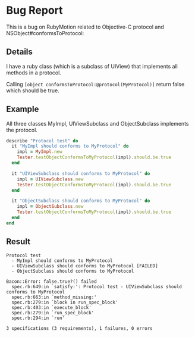 # Bug Report

This is a bug on RubyMotion related to Objective-C protocol and NSObject#conformsToProtocol:

## Details

I have a ruby class (which is a subclass of UIView) that implements all methods in a protocol. 

Calling ```[object conformsToProtocol:@protocol(MyProtocol)]``` return false which should be true.


## Example

All three classes MyImpl, UIViewSubclass and ObjectSubclass implements the protocol.

```ruby
describe "Protocol test" do
  it "MyImpl should conforms to MyProtocol" do
    impl = MyImpl.new
    Tester.testObjectConformsToMyProtocol(impl).should.be.true
  end

  it "UIViewSubclass should conforms to MyProtocol" do
    impl = UIViewSubclass.new
    Tester.testObjectConformsToMyProtocol(impl).should.be.true
  end

  it "ObjectSubclass should conforms to MyProtocol" do
    impl = ObjectSubclass.new
    Tester.testObjectConformsToMyProtocol(impl).should.be.true
  end
end
```

## Result

```
Protocol test
  - MyImpl should conforms to MyProtocol
  - UIViewSubclass should conforms to MyProtocol [FAILED]
  - ObjectSubclass should conforms to MyProtocol

Bacon::Error: false.true?() failed
  spec.rb:649:in `satisfy:': Protocol test - UIViewSubclass should conforms to MyProtocol
  spec.rb:663:in `method_missing:'
  spec.rb:279:in `block in run_spec_block'
  spec.rb:403:in `execute_block'
  spec.rb:279:in `run_spec_block'
  spec.rb:294:in `run'

3 specifications (3 requirements), 1 failures, 0 errors

```
